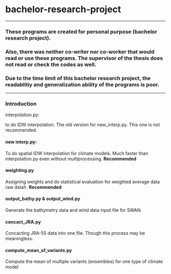 # bachelor-research-project

***

### These programs are created for **personal purpose** (bachelor research project). 

### Also, there was **neither co-writer nor co-worker** that would read or use these programs. The supervisor of the thesis does not read or check the codes as well.

### Due to the time limit of this bachelor research project, **the readablitiy and generalization ability of the programs is poor.**
***

### Introduction

interpolation.py:

to do IDW interpolation. The old version for new_interp.py. This one is not recommended.

#### new interp.py:

To do spatial IDW interpolation for climate models. Much faster than interpolation.py even without multiprocessing. **Recommended**

#### weighting.py

Assigning weights and do statistical evaluation for weighted average data raw datah. **Recommended**

#### output_bathy.py & output_wind.py

Generate the bathymetry data and wind data input file for SWAN.

#### concact_JRA.py

Concacting JRA-55 data into one file. Though this process may be meaningless.

#### compute_mean_of_variants.py

Compute the mean of multiple variants (ensembles) for one type of climate model



